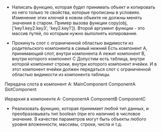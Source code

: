 * Написать функцию, которая будет принимать объект и копировать из него только те свойства, 
которые прописаны в условиях.
Изменение этих ключей в новом объекте не должны менять значения в старом. 
Пример вызова функции copy(obj, ['key1.key2.key3', 'key2.key1']).
Второй аргумент функции - это массив путей, по которым нужно выполнять копирование. 

* Прокинуть слот с ограниченной областью видимости из родительского компонента в самый нижний
Есть компонент A, принимающий слот, внутри компонента A лежит компонент B, внутри которого компонент C
Допустим есть таблица, внутри которой компонент строки, внутри которого компонент ячейки.
И в этот компонент ячейки должен передаться слот с ограниченной областью видимости из компонента таблицы.

Передача слота в компонент A:
MainComponent
	ComponentA
		SlotComponent

Иерархия в компоненте A:
ComponentA
	ComponentB
		ComponentC

* Реализовать функцию, которая принимает любой тип данных, и преобразовывать тип boolean (при его наличии) в числовое значение.
В качестве параметров могут быть объекты любого уровня вложенности, массивы, строки, числа и т.д.
